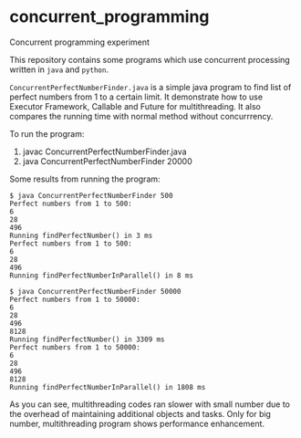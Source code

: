 # concurrent_programming
Concurrent programming experiment

This repository contains some programs which use concurrent processing written in `java`  and `python`.

`ConcurrentPerfectNumberFinder.java` is a simple java program to find list of perfect numbers from 1 to a certain limit. It demonstrate how to use Executor Framework, Callable and Future for multithreading. It also compares the running time with normal method without concurrrency.

To run the program:

1. javac ConcurrentPerfectNumberFinder.java
2. java ConcurrentPerfectNumberFinder 20000

Some results from running the program:

```
$ java ConcurrentPerfectNumberFinder 500
Perfect numbers from 1 to 500:
6
28
496
Running findPerfectNumber() in 3 ms
Perfect numbers from 1 to 500:
6
28
496
Running findPerfectNumberInParallel() in 8 ms
```

```
$ java ConcurrentPerfectNumberFinder 50000
Perfect numbers from 1 to 50000:
6
28
496
8128
Running findPerfectNumber() in 3309 ms
Perfect numbers from 1 to 50000:
6
28
496
8128
Running findPerfectNumberInParallel() in 1808 ms
```

As you can see, multithreading codes ran slower with small number due to the overhead of maintaining additional objects and tasks. Only for big number, multithreading program shows performance enhancement.
